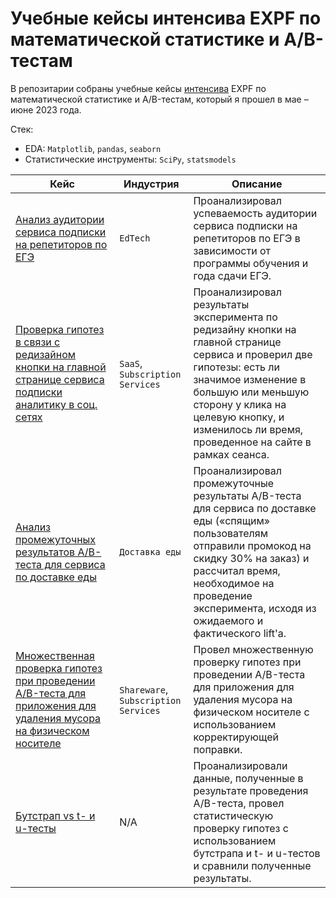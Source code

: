 # Учебные кейсы интенсива EXPF по математической статистике и A/B-тестам

В репозитарии собраны учебные кейсы [интенсива](https://expf.ru/ab_course) EXPF по математической статистике и A/B-тестам, который я прошел в мае – июне 2023 года.

Стек:
- EDA: `Matplotlib`, `pandas`, `seaborn`
- Статистические инструменты: `SciPy`, `statsmodels`

| Кейс                                                                                                                                         | Индустрия                            | Описание                                                                                                                                                                                                                                                          |
|----------------------------------------------------------------------------------------------------------------------------------------------|--------------------------------------|-------------------------------------------------------------------------------------------------------------------------------------------------------------------------------------------------------------------------------------------------------------------|
| [Анализ аудитории сервиса подписки на репетиторов по ЕГЭ](./tutors-service-users-analysis)                                                   | `EdTech`                             | Проанализировал успеваемость аудитории сервиса подписки на репетиторов по ЕГЭ в зависимости от программы обучения и года сдачи ЕГЭ.                                                                                                                               |
| [Проверка гипотез в связи с редизайном кнопки на главной странице сервиса подписки аналитику в соц. сетях](./button-redesign-tests)          | `SaaS`, `Subscription Services`      | Проанализировал результаты эксперимента по редизайну кнопки на главной странице сервиса и проверил две гипотезы: есть ли значимое изменение в большую или меньшую сторону у клика на целевую кнопку, и изменилось ли время, проведенное на сайте в рамках сеанса. | 
| [Анализ промежуточных результатов A/B-теста для сервиса по доставке еды](./food-delivery-ab)                                                 | `Доставка еды`                       | Проанализировал промежуточные результаты A/B-теста для сервиса по доставке еды («спящим» пользователям отправили промокод на скидку 30% на заказ) и рассчитал время, необходимое на проведение эксперимента, исходя из ожидаемого и фактического lift'а.          |                                                                                                                                                                                                                                                   |
| [Множественная проверка гипотез при проведении A/B-теста для приложения для удаления мусора на физическом носителе](./gc-app-multiple-tests) | `Shareware`, `Subscription Services` | Провел множественную проверку гипотез при проведении A/B-теста для приложения для удаления мусора на физическом носителе с использованием корректирующей поправки.                                                                                                |
| [Бутстрап vs t- и u-тесты](./bootstrap-vs-tests)                                                                                             | N/A                                  | Проанализировали данные, полученные в результате проведения A/B-теста, провел статистическую проверку гипотез с использованием бутстрапа и t- и u-тестов и сравнили полученные результаты.                                                                        |
